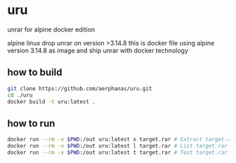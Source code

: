 # uru
unrar for alpine docker edition

alpine linux drop unrar on version >3.14.8 this is docker file using alpine version 3.14.8 as image and ship unrar with docker technology

## how to build
```sh
git clone https://github.com/aerphanas/uru.git
cd ./uru
docker build -t uru:latest .
```
## how to run
```sh
docker run --rm -v $PWD:/out uru:latest x target.rar # Extract target.rar
docker run --rm -v $PWD:/out uru:latest l target.rar # List target.rar
docker run --rm -v $PWD:/out uru:latest t target.rar # Test target.rar
```


